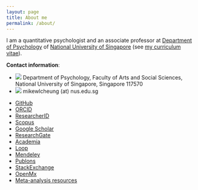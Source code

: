 ```yaml
---
layout: page
title: About me
permalink: /about/
---
```


I am a quantitative psychologist and an associate professor at [Department of Psychology](http://www.fas.nus.edu.sg/psy/) of [National University of Singapore](http://www.nus.edu.sg/) (see [my curriculum vitae](https://courses.nus.edu.sg/course/psycwlm/Internet/mike_CV.pdf)).

**Contact information**:

* ![](../images/note.gif) Department of Psychology, Faculty of Arts and Social Sciences, National University of Singapore, Singapore 117570
* ![](../images/mailbox.gif) mikewlcheung (at) nus.edu.sg
-   [GitHub](https://github.com/mikewlcheung)
-   [ORCID](http://orcid.org/0000-0003-0113-0758)
-   [ResearcherID](http://www.researcherid.com/rid/B-9914-2008)
-   [Scopus](https://www.scopus.com/authid/detail.uri?authorId=7201897549)
-   [Google Scholar](http://scholar.google.com.sg/citations?user=kuTjTlsAAAAJ)
-   [ResearchGate](https://www.researchgate.net/profile/Mike_Cheung2)
-   [Academia](http://nus.academia.edu/MikeCheung)
-   [Loop](http://loop.frontiersin.org/people/8270/overview)
-   [Mendeley](http://www.mendeley.com/profiles/mike-w-l-cheung/)
-   [Publons](https://publons.com/author/794564/mike-w-l-cheung#profile)
-   [StackExchange](http://stats.stackexchange.com/users/25367/mike-cheung)
-   [OpenMx](http://openmx.psyc.virginia.edu/users/mike-cheung/track)
-   [Meta-analysis resources](http://meta-analysis.ning.com/profile/MikeCheung)
